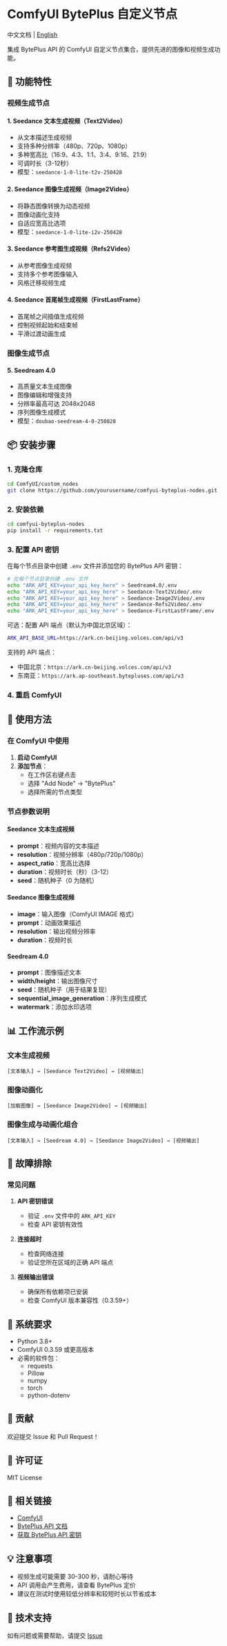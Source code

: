 # ComfyUI BytePlus 自定义节点

中文文档 | [English](./README.md)

集成 BytePlus API 的 ComfyUI 自定义节点集合，提供先进的图像和视频生成功能。

## 🎯 功能特性

### 视频生成节点

#### 1. **Seedance 文本生成视频（Text2Video）**
- 从文本描述生成视频
- 支持多种分辨率（480p、720p、1080p）
- 多种宽高比（16:9、4:3、1:1、3:4、9:16、21:9）
- 可调时长（3-12秒）
- 模型：`seedance-1-0-lite-t2v-250428`

#### 2. **Seedance 图像生成视频（Image2Video）**
- 将静态图像转换为动态视频
- 图像动画化支持
- 自适应宽高比选项
- 模型：`seedance-1-0-lite-i2v-250428`

#### 3. **Seedance 参考图生成视频（Refs2Video）**
- 从参考图像生成视频
- 支持多个参考图像输入
- 风格迁移视频生成

#### 4. **Seedance 首尾帧生成视频（FirstLastFrame）**
- 首尾帧之间插值生成视频
- 控制视频起始和结束帧
- 平滑过渡动画生成

### 图像生成节点

#### 5. **Seedream 4.0**
- 高质量文本生成图像
- 图像编辑和增强支持
- 分辨率最高可达 2048x2048
- 序列图像生成模式
- 模型：`doubao-seedream-4-0-250828`

## 📦 安装步骤

### 1. 克隆仓库

```bash
cd ComfyUI/custom_nodes
git clone https://github.com/yourusername/comfyui-byteplus-nodes.git
```

### 2. 安装依赖

```bash
cd comfyui-byteplus-nodes
pip install -r requirements.txt
```

### 3. 配置 API 密钥

在每个节点目录中创建 `.env` 文件并添加您的 BytePlus API 密钥：

```bash
# 在每个节点目录创建 .env 文件
echo "ARK_API_KEY=your_api_key_here" > Seedream4.0/.env
echo "ARK_API_KEY=your_api_key_here" > Seedance-Text2Video/.env
echo "ARK_API_KEY=your_api_key_here" > Seedance-Image2Video/.env
echo "ARK_API_KEY=your_api_key_here" > Seedance-Refs2Video/.env
echo "ARK_API_KEY=your_api_key_here" > Seedance-FirstLastFrame/.env
```

可选：配置 API 端点（默认为中国北京区域）：
```bash
ARK_API_BASE_URL=https://ark.cn-beijing.volces.com/api/v3
```

支持的 API 端点：
- 中国北京：`https://ark.cn-beijing.volces.com/api/v3`
- 东南亚：`https://ark.ap-southeast.bytepluses.com/api/v3`

### 4. 重启 ComfyUI

## 🚀 使用方法

### 在 ComfyUI 中使用

1. **启动 ComfyUI**
2. **添加节点**：
   - 在工作区右键点击
   - 选择 "Add Node" → "BytePlus"
   - 选择所需的节点类型

### 节点参数说明

#### Seedance 文本生成视频
- **prompt**：视频内容的文本描述
- **resolution**：视频分辨率（480p/720p/1080p）
- **aspect_ratio**：宽高比选择
- **duration**：视频时长（秒）（3-12）
- **seed**：随机种子（0 为随机）

#### Seedance 图像生成视频
- **image**：输入图像（ComfyUI IMAGE 格式）
- **prompt**：动画效果描述
- **resolution**：输出视频分辨率
- **duration**：视频时长

#### Seedream 4.0
- **prompt**：图像描述文本
- **width/height**：输出图像尺寸
- **seed**：随机种子（用于结果复现）
- **sequential_image_generation**：序列生成模式
- **watermark**：添加水印选项

## 📊 工作流示例

### 文本生成视频
```
[文本输入] → [Seedance Text2Video] → [视频输出]
```

### 图像动画化
```
[加载图像] → [Seedance Image2Video] → [视频输出]
```

### 图像生成与动画化组合
```
[文本输入] → [Seedream 4.0] → [Seedance Image2Video] → [视频输出]
```

## 🔧 故障排除

### 常见问题

1. **API 密钥错误**
   - 验证 `.env` 文件中的 `ARK_API_KEY`
   - 检查 API 密钥有效性

2. **连接超时**
   - 检查网络连接
   - 验证您所在区域的正确 API 端点

3. **视频输出错误**
   - 确保所有依赖项已安装
   - 检查 ComfyUI 版本兼容性（0.3.59+）

## 📄 系统要求

- Python 3.8+
- ComfyUI 0.3.59 或更高版本
- 必需的软件包：
  - requests
  - Pillow
  - numpy
  - torch
  - python-dotenv

## 🤝 贡献

欢迎提交 Issue 和 Pull Request！

## 📜 许可证

MIT License

## 🔗 相关链接

- [ComfyUI](https://github.com/comfyanonymous/ComfyUI)
- [BytePlus API 文档](https://docs.byteplus.com/)
- [获取 BytePlus API 密钥](https://console.byteplus.com/)

## 💡 注意事项

- 视频生成可能需要 30-300 秒，请耐心等待
- API 调用会产生费用，请查看 BytePlus 定价
- 建议在测试时使用较低分辨率和较短时长以节省成本

## 📮 技术支持

如有问题或需要帮助，请提交 [Issue](https://github.com/yourusername/comfyui-byteplus-nodes/issues)